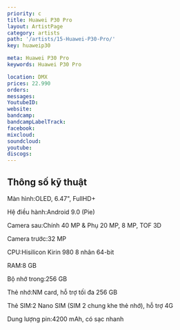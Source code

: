 ```yaml
---
priority: c
title: Huawei P30 Pro
layout: ArtistPage
category: artists
path: '/artists/15-Huawei-P30-Pro/'
key: huaweip30

meta: Huawei P30 Pro
keywords: Huawei P30 Pro

location: DMX
prices: 22.990
orders: 
messages: 
YoutubeID: 
website: 
bandcamp: 
bandcampLabelTrack: 
facebook: 
mixcloud: 
soundcloud: 
youtube: 
discogs: 
---
```

## Thông số kỹ thuật

Màn hình:OLED, 6.47", FullHD+

Hệ điều hành:Android 9.0 (Pie)

Camera sau:Chính 40 MP & Phụ 20 MP, 8 MP, TOF 3D

Camera trước:32 MP

CPU:Hisilicon Kirin 980 8 nhân 64-bit

RAM:8 GB

Bộ nhớ trong:256 GB

Thẻ nhớ:NM card, hỗ trợ tối đa 256 GB

Thẻ SIM:2 Nano SIM (SIM 2 chung khe thẻ nhớ), hỗ trợ 4G

Dung lượng pin:4200 mAh, có sạc nhanh